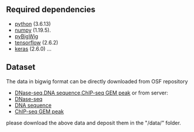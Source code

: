 
## Required dependencies

* [python](https://www.python.org) (3.6.13)
* [numpy](http://www.numpy.org/) (1.19.5). 
* [pyBigWig](https://github.com/deeptools/pyBigWig) 
* [tensorflow](https://www.tensorflow.org/) (2.6.2) 
* [keras](https://keras.io/) (2.6.0) 
...
## Dataset
The data in bigwig format can be directly downloaded from OSF repository 
* [DNase-seq,DNA sequence,ChIP-seq GEM peak](https://osf.io/xh2wm/)
or from  server:
* [DNase-seq](https://guanfiles.dcmb.med.umich.edu/Leopard/dnase_bigwig/)
* [DNA sequence](https://guanfiles.dcmb.med.umich.edu/Leopard/dna_bigwig/)
* [ChIP-seq GEM peak](https://guanfiles.dcmb.med.umich.edu/Leopard/chipseq_gem_bigwig/)


 please download the above data and deposit them in the "/data/" folder. 




